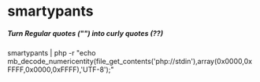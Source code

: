 # smartypants

##### Turn Regular quotes ("") into curly quotes (??)

   smartypants  | php -r "echo mb_decode_numericentity(file_get_contents('php://stdin'),array(0x0000,0xFFFF,0x0000,0xFFFF),'UTF-8');"
